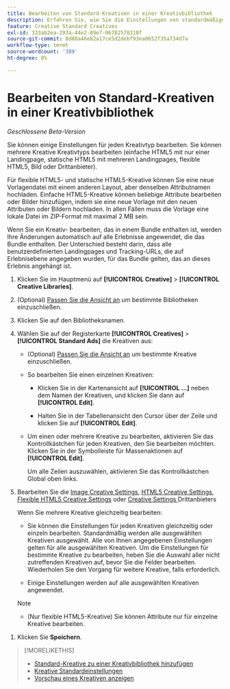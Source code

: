 ```yaml
---
title: Bearbeiten von Standard-Kreativen in einer Kreativbibliothek
description: Erfahren Sie, wie Sie die Einstellungen von standardmäßigen (nicht dynamischen) Kreativen in einer Kreativbibliothek ändern.
feature: Creative Standard Creatives
exl-id: 333ab2ea-293a-44e2-89e7-06782578318f
source-git-commit: 8d88a46e82a17ce5d2debf93ea0652f35a734d7a
workflow-type: tm+mt
source-wordcount: '389'
ht-degree: 0%

---
```


# Bearbeiten von Standard-Kreativen in einer Kreativbibliothek

*Geschlossene Beta-Version*

Sie können einige Einstellungen für jeden Kreativtyp bearbeiten. Sie können mehrere Kreative <!-- or creative variations --> Kreativtyps bearbeiten (einfache HTML5 mit nur einer Landingpage, statische HTML5 mit mehreren Landingpages, flexible HTML5, Bild oder Drittanbieter<!-- , or dynamic -->).

Für flexible HTML5- und statische HTML5-Kreative können Sie eine neue Vorlagendatei mit einem anderen Layout, aber denselben Attributnamen hochladen. Einfache HTML5-Kreative können beliebige Attribute bearbeiten oder Bilder hinzufügen, indem sie eine neue Vorlage mit den neuen Attributen oder Bildern hochladen. In allen Fällen muss die Vorlage eine lokale Datei im ZIP-Format mit maximal 2 MB sein.

Wenn Sie ein Kreativ-<!-- or creative variation --> bearbeiten, das in einem Bundle enthalten ist, werden Ihre Änderungen automatisch auf alle Erlebnisse angewendet, die das Bundle enthalten. Der Unterschied besteht darin, dass alle benutzerdefinierten Landingpages und Tracking-URLs, die auf Erlebnisebene angegeben wurden, für das Bundle gelten, das an dieses Erlebnis angehängt ist.

1. Klicken Sie im Hauptmenü auf **[!UICONTROL Creative]** > **[!UICONTROL Creative Libraries]**.

1. (Optional) [Passen Sie die Ansicht an](/help/creative/introduction/customize-data-views.md) um bestimmte Bibliotheken einzuschließen.

1. Klicken Sie auf den Bibliotheksnamen.

1. Wählen Sie auf der Registerkarte **[!UICONTROL Creatives]** > **[!UICONTROL Standard Ads]** die Kreativen aus:

   * (Optional) [Passen Sie die Ansicht an](/help/creative/introduction/customize-data-views.md) um bestimmte Kreative einzuschließen.

   * So bearbeiten Sie einen einzelnen Kreativen:

      * Klicken Sie in der Kartenansicht auf **[!UICONTROL ...]** neben dem Namen der Kreativen, und klicken Sie dann auf **[!UICONTROL Edit]**.

      * Halten Sie in der Tabellenansicht den Cursor über der Zeile und klicken Sie auf **[!UICONTROL Edit]**.

   * Um einen oder mehrere Kreative zu bearbeiten, aktivieren Sie das Kontrollkästchen für jeden Kreativen, den Sie bearbeiten möchten. Klicken Sie in der Symbolleiste für Massenaktionen auf **[!UICONTROL Edit]**.

     Um alle Zeilen auszuwählen, aktivieren Sie das Kontrollkästchen Global oben links.

1. Bearbeiten Sie die [Image Creative Settings](/help/creative/creative-libraries/creative-settings-standard.md#creative-settings-image), [HTML5 Creative Settings](/help/creative/creative-libraries/creative-settings-standard.md#creative-settings-html5), [Flexible HTML5 Creative Settings](/help/creative/creative-libraries/creative-settings-standard.md#creative-settings-flexible-html5) oder [Creative Settings ](/help/creative/creative-libraries/creative-settings-standard.md#creative-settings-third-party) Drittanbieters<!-- , or [dynamic creative settings](/help/creative/creative-libraries/creative-settings-dynamic.md) -->

   Wenn Sie mehrere Kreative gleichzeitig bearbeiten:

   * Sie können die Einstellungen für jeden Kreativen gleichzeitig oder einzeln bearbeiten. Standardmäßig werden alle ausgewählten Kreativen ausgewählt. Alle von Ihnen angegebenen Einstellungen gelten für alle ausgewählten Kreativen. Um die Einstellungen für bestimmte Kreative zu bearbeiten, heben Sie die Auswahl aller nicht zutreffenden Kreativen auf, bevor Sie die Felder bearbeiten. Wiederholen Sie den Vorgang für weitere Kreative, falls erforderlich.

   * Einige Einstellungen werden auf alle ausgewählten Kreativen angewendet.

   >[!NOTE]
   >
   >* (Nur flexible HTML5-Kreative) Sie können Attribute nur für einzelne Kreative bearbeiten.<!-- May never be implemented: Also, when you update the template for a parent creative with child variations, the variations are updated with any changes to the template layout, but the attribute values for the variation aren't changed. -->

<!-- Not there as of 1/16/25. If we do add it, verify the applicable ad types:   
1. (Flexible HTML5 [or third-party should be possible, but not so] creatives; optional) Once you've made your changes, click ![]() to preview the new creative. 
-->

1. Klicken Sie **Speichern**.

<!-- Not there as of 1/16/25. If we do add it, add back in:
1. (Flexible HTML5 or third-party creatives; optional) Regenerate the thumbnail within the table view or cards view if the change isn't visible immediately.
-->

>[!MORELIKETHIS]
>
>* [Standard-Kreative zu einer Kreativbibliothek hinzufügen](creative-add-standard.md)
>* [Kreative Standardeinstellungen](/help/creative/creative-libraries/creative-settings-standard.md)
>* [Vorschau eines Kreativen anzeigen](/help/creative/creative-libraries/creative-preview.md)

